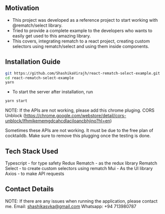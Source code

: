 ## Motivation

- This project was developed as a reference project to start working with @rematch/select library.
- Tried to provide a complete example to the developers who wants to easily get used to this amazing library.
- This covers, integrating rematch to a react project, creating custom selectors using rematch/select and using them inside components.

## Installation Guide

```bash
git https://github.com/ShashikaVirajh/react-rematch-select-example.git
cd react-rematch-select-example
yarn
```

- To start the server after installation, run

```bash
yarn start
```

NOTE: If the APIs are not working, please add this chrome pluging.
CORS Unblock (https://chrome.google.com/webstore/detail/cors-unblock/lfhmikememgdcahcdlaciloancbhjino?hl=en)

Sometimes these APIs are not working. It must be due to the free plan of cocktaildb. Make sure to remove this plugging once the testing is done.

## Tech Stack Used

Typescript - for type safety
Redux Rematch - as the redux library
Rematch Select - to create custom selectors using rematch
Mui - As the UI library
Axios - to make API requests

## Contact Details

NOTE: If there are any issues when running the application, please contact me.
Email: shashikasvka@gmail.com
Whatsapp: +94 713980787
